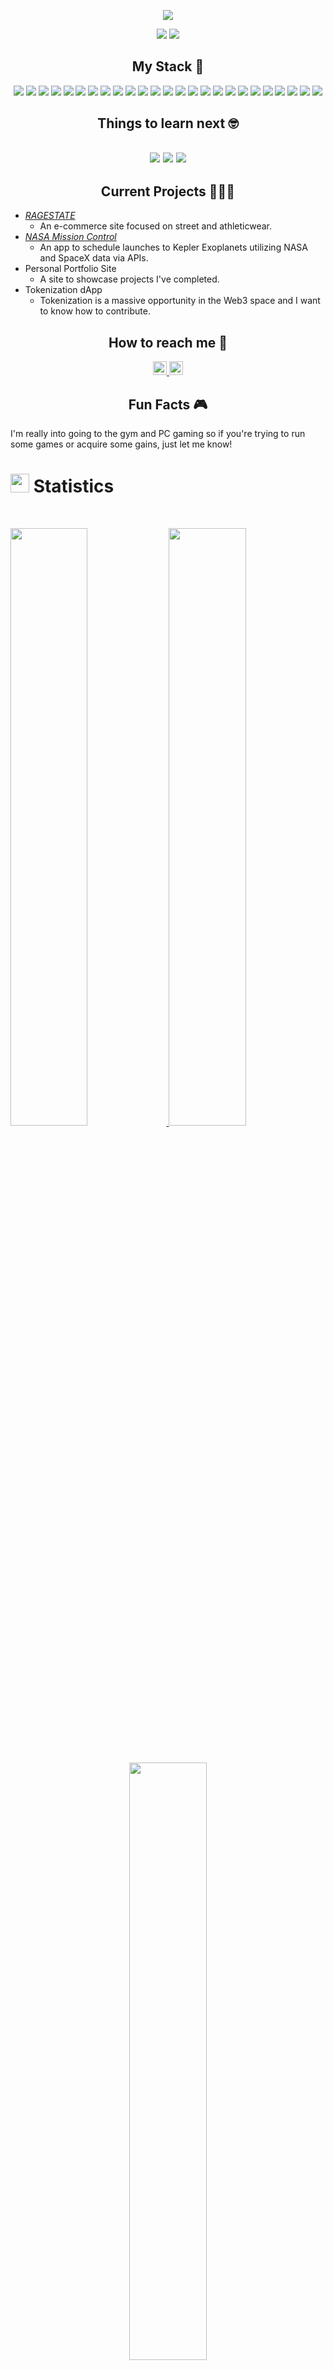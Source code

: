 <p align="center">
  <a href="https://github.com/DenverCoder1/readme-typing-svg"><img src="https://readme-typing-svg.herokuapp.com?lines=What's+Happening,+I'm+Tyrelle.;Welcome+to+my+GitHub;Web3+is+my+passion.;I+like+learning.;And+I+love+sharing+knowledge.;&center=true&width=500&height=50"></a>
</p>


<!--
**tadams95/tadams95** is a ✨ _special_ ✨ repository because its `README.md` (this file) appears on your GitHub profile.

Here are some ideas to get you started:

- 🔭 I’m currently working on www.ragestate.com
- 🌱 I’m currently learning Solidity
- 👯 I’m looking to collaborate on ...
- 🤔 I’m looking for help with ...
- 💬 Ask me about ...
- 📫 How to reach me: ...
- 😄 Pronouns: ...
- ⚡ Fun fact: ...
-->

<p>
<div align="center" target="_blank">
  <img src="https://img.shields.io/twitter/follow/tyrelle_adams?style=social">
  <img src="https://img.shields.io/github/followers/tadams95?style=social">
</div>
</p>

<h2 align="center"> My Stack 🥞 </h2>
<p>
  <div align="center">
    <img src="https://img.shields.io/badge/Git-47A248.svg?style=for-the-badge&logo=Git&logoColor=000000">
    <img src="https://img.shields.io/badge/GitHub-181717.svg?style=for-the-badge&logo=GitHub&logoColor=white">
    <img src="https://img.shields.io/badge/visual studio code-007ACC.svg?style=for-the-badge&logo=visualstudiocode&logoColor=white">
 <img src="https://img.shields.io/badge/HTML5-E34F26.svg?style=for-the-badge&logo=html5&logoColor=white">
 <img src="https://img.shields.io/badge/CSS-1572B6.svg?style=for-the-badge&logo=CSS3&logoColor=white">
  <img src="https://img.shields.io/badge/JavaScript-F7DF1E.svg?style=for-the-badge&logo=javascript&logoColor=000000">
    <img src="https://img.shields.io/badge/Node-339933.svg?style=for-the-badge&logo=Node.js&logoColor=000000">
    <img src="https://img.shields.io/badge/Express-000000.svg?style=for-the-badge&logo=Express&logoColor=white">
    <img src="https://img.shields.io/badge/react-61DAFB.svg?style=for-the-badge&logo=react&logoColor=black">
    <img src="https://img.shields.io/badge/redux-764ABC.svg?style=for-the-badge&logo=redux&logoColor=000000">
    <img src="https://img.shields.io/badge/MongoDB-47A248.svg?style=for-the-badge&logo=MongoDB&logoColor=000000">
    <img src="https://img.shields.io/badge/GraphQL-E10098.svg?style=for-the-badge&logo=redux&logoColor=000000">
    <img src="https://img.shields.io/badge/Heroku-430098.svg?style=for-the-badge&logo=Heroku&logoColor=white">
        <img src="https://img.shields.io/badge/Vercel-000000.svg?style=for-the-badge&logo=Vercel&logoColor=white">
    <img src="https://img.shields.io/badge/Three.js-000000.svg?style=for-the-badge&logo=Three.js&logoColor=white">
    <img src="https://img.shields.io/badge/TypeScript-3178C6.svg?style=for-the-badge&logo=Three.js&logoColor=000000">
    <img src="https://img.shields.io/badge/Docker-2496ED.svg?style=for-the-badge&logo=Docker&logoColor=000000">
    <img src="https://img.shields.io/badge/Amazon AWS-232F3E.svg?style=for-the-badge&logo=amazonaws&logoColor=white">
    <img src="https://img.shields.io/badge/Amazon EC2-FF9900.svg?style=for-the-badge&logo=amazonec2&logoColor=white">
    <img src="https://img.shields.io/badge/Wordpress-21759B.svg?style=for-the-badge&logo=wordpress&logoColor=white">
    <img src="https://img.shields.io/badge/Notion-000000.svg?style=for-the-badge&logo=Notion&logoColor=white">
    <img src="https://img.shields.io/badge/Jira-0052CC.svg?style=for-the-badge&logo=Jira&logoColor=white">
     <img src="https://img.shields.io/badge/Alfred-5C1F87.svg?style=for-the-badge&logo=Alfred&logoColor=white">
     <img src="https://img.shields.io/badge/Salesforce-00A1E0.svg?style=for-the-badge&logo=Salesforce&logoColor=white">
     <img src="https://img.shields.io/badge/Adobe Premiere Pro-9999FF.svg?style=for-the-badge&logo=adobepremierepro&logoColor=white">
   </div>
   </p>

<h2 align="center"> Things to learn next 🤓 <h2>
    <p>
      <div align="center">
<img src="https://img.shields.io/badge/Solidity-363636.svg?style=for-the-badge&logo=solidity&logoColor=white">
  <img src="https://img.shields.io/badge/Next.js-000000.svg?style=for-the-badge&logo=Next.js&logoColor=white">
  <img src="https://img.shields.io/badge/Web3.js-F16822.svg?style=for-the-badge&logo=Web3.js&logoColor=white">
  </div>
  </p>
  
  <h2 align="center"> Current Projects 🙇🏽‍♂️ </h2>
  <ul>
    <li><i><a href="https://www.ragestate.com">RAGESTATE</a></i><ul><li>An e-commerce site focused on street and athleticwear.</li></ul></li>
	  <li><i><a href="http://54.244.74.168:8000/">NASA Mission Control</a></i><ul><li>An app to schedule launches to Kepler Exoplanets utilizing NASA and SpaceX data via APIs.</li></ul></li>
    <li> Personal Portfolio Site <ul>
	    <li> A site to showcase projects I've completed. </li> </ul> </li>
	 <li> Tokenization dApp <ul>
	    <li> Tokenization is a massive opportunity in the Web3 space and I want to know how to contribute. </li> </ul> </li> 
  </ul>
  
  <h2 align="center"> How to reach me 📲 </h2>
    <div align="center">
  <a href="https://twitter.com/tyrelle_adams" rel="nofollow">
  		<img alt="Tyrelle Adams' Twitter" width="22px" src="https://raw.githubusercontent.com/peterthehan/peterthehan/master/assets/twitter.svg" style="max-width: 100%;">
	</a>
	<a href="https://www.linkedin.com/in/ty-adams-325512135/" rel="nofollow">
  		<img alt="Tyrelle Adams'" width="22px" src="https://raw.githubusercontent.com/peterthehan/peterthehan/master/assets/linkedin.svg" style="max-width: 100%;">
	</a>
  </div>

  <h2 align="center"> Fun Facts 🎮 </h2>
  <p> I'm really into going to the gym and PC gaming so if you're trying to run some games or acquire some gains, just let me know! </p>
  
  # <img src="https://media4.giphy.com/media/MIGbtLZoVjbl0bYbAd/giphy.gif?cid=ecf05e472t2h0i8d7dcjaoau9iqtchhr899hxmpxzzgc7lyw&rid=giphy.gif" width="30"> Statistics

<br/>
<p align="left">
  <a href="http://ragestate.com/">
    <img width="49.5%" src="https://github-readme-stats.vercel.app/api?username=tadams95&show_icons=true&include_all_commits=true&theme=radical&hide_border=true">
    <img width="49.5%" src="https://github-readme-streak-stats.herokuapp.com/?user=tadams95&theme=radical&hide_border=true">		  
  </a>
</p>
<br>
  
  <p align="center">
  <a href="http://ragestate.com/">
    <img width="49.5%" src="https://github-readme-stats.vercel.app/api/top-langs/?username=tadams95&theme=radical&bg_color=282828&hide_border=true&include_all_commits=true&count_private=true&layout=compact">
  </a>
</p>
	
<p align="center"><img src="https://profile-counter.glitch.me/{tadams95}/count.svg"></p>

<a href="https://github.com/ashutosh00710/github-readme-activity-graph"><img alt="Tyrelle's Activity Graph" src="https://github-readme-activity-graph.cyclic.app/graph?username=tadams95&theme=react-dark&radius=16&custom_title=My%20Contributions%20Graph&title_color=2ce114&point=2ce114&area=true" /></a>








